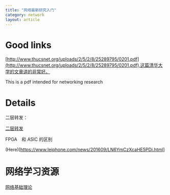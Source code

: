 ```yaml
---
title: "网络最新研究入门"
category: network
layout: article
---
```


# Good links

[http://www.thucsnet.org/uploads/2/5/2/8/25289795/0201.pdf](http://www.thucsnet.org/uploads/2/5/2/8/25289795/0201.pdf),这篇清华大学的文章讲的非常好。

This is a pdf intended for networking research

# Details

二层转发：

[二层转发](http://blog.51cto.com/yaoyang/1266395)

FPGA　和 ASIC 的区别

(Here)[https://www.leiphone.com/news/201609/LN6YmCzXcaHE5PDi.html]

# 网络学习资源

[网络基础理论](https://feisky.gitbooks.io/sdn/basic/)

